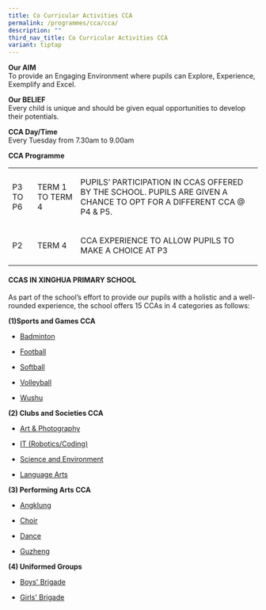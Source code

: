 ```yaml
---
title: Co Curricular Activities CCA
permalink: /programmes/cca/cca/
description: ""
third_nav_title: Co Curricular Activities CCA
variant: tiptap
---
```

<p><strong>Our AIM</strong>
<br>To provide an Engaging Environment where pupils can Explore, Experience,
Exemplify and Excel.</p>
<p><strong>Our BELIEF</strong>
<br>Every child is unique and should be given equal opportunities to develop
their potentials.</p>
<p><strong>CCA Day/Time</strong>
<br>Every Tuesday from 7.30am to 9.00am</p>
<p><strong>CCA Programme</strong>
</p>
<table style="minWidth: 75px">
<colgroup>
<col>
<col>
<col>
</colgroup>
<tbody>
<tr>
<td rowspan="1" colspan="1">
<p>P3 TO P6</p>
</td>
<td rowspan="1" colspan="1">
<p>TERM 1 TO TERM 4</p>
</td>
<td rowspan="1" colspan="1">
<p>PUPILS’ PARTICIPATION IN CCAS OFFERED BY THE SCHOOL. PUPILS ARE GIVEN
A CHANCE TO OPT FOR A DIFFERENT CCA @ P4 &amp; P5.</p>
</td>
</tr>
<tr>
<td rowspan="1" colspan="1">
<p>P2</p>
</td>
<td rowspan="1" colspan="1">
<p>TERM 4</p>
</td>
<td rowspan="1" colspan="1">
<p>CCA EXPERIENCE TO ALLOW PUPILS TO MAKE A CHOICE AT P3</p>
</td>
</tr>
</tbody>
</table>
<h4>CCAS IN XINGHUA PRIMARY SCHOOL</h4>
<p>As part of the school’s effort to provide our pupils with a holistic and
a well-rounded experience, the school offers 15 CCAs in 4 categories as
follows:</p>
<p><strong>(1)Sports and Games CCA</strong>
</p>
<ul data-tight="true" class="tight">
<li>
<p><a href="/programmes/cca/sports-games/" rel="noopener noreferrer nofollow" target="_blank">Badminton</a>
</p>
</li>
<li>
<p><a href="/programmes/cca/sports-games/" rel="noopener noreferrer nofollow" target="_blank">Football</a>
</p>
</li>
<li>
<p><a href="/programmes/cca/sports-games/" rel="noopener noreferrer nofollow" target="_blank">Softball</a>
</p>
</li>
<li>
<p><a href="/programmes/cca/sports-games/" rel="noopener noreferrer nofollow" target="_blank">Volleyball</a>
</p>
</li>
<li>
<p><a href="/programmes/cca/sports-games/" rel="noopener noreferrer nofollow" target="_blank">Wushu</a>
</p>
</li>
</ul>
<p><strong>(2) Clubs and Societies CCA</strong>
</p>
<ul data-tight="true" class="tight">
<li>
<p><a href="/programmes/cca/clubs-society/" rel="noopener noreferrer nofollow" target="_blank">Art &amp; Photography</a>
</p>
</li>
<li>
<p><a href="/programmes/cca/clubs-society/" rel="noopener noreferrer nofollow" target="_blank">IT (Robotics/Coding)</a>
</p>
</li>
<li>
<p><a href="/programmes/cca/clubs-society/" rel="noopener noreferrer nofollow" target="_blank">Science and Environment</a>
</p>
</li>
<li>
<p><a href="/programmes/cca/clubs-society/" rel="noopener noreferrer nofollow" target="_blank">Language Arts</a>
</p>
</li>
</ul>
<p><strong>(3) Performing Arts CCA</strong>
</p>
<ul data-tight="true" class="tight">
<li>
<p><a href="/programmes/cca/performing-arts/" rel="noopener noreferrer nofollow" target="_blank">Angklung</a>
</p>
</li>
<li>
<p><a href="/programmes/cca/performing-arts/" rel="noopener noreferrer nofollow" target="_blank">Choir</a>
</p>
</li>
<li>
<p><a href="/programmes/cca/performing-arts/" rel="noopener noreferrer nofollow" target="_blank">Dance</a>
</p>
</li>
<li>
<p><a href="/programmes/cca/performing-arts/" rel="noopener noreferrer nofollow" target="_blank">Guzheng</a>
</p>
</li>
</ul>
<p><strong>(4) Uniformed Groups</strong>
</p>
<ul data-tight="true" class="tight">
<li>
<p><a href="/programmes/cca/uniformed-groups/" rel="noopener noreferrer nofollow" target="_blank">Boys' Brigade</a>
</p>
</li>
<li>
<p><a href="/programmes/cca/uniformed-groups/" rel="noopener noreferrer nofollow" target="_blank">Girls' Brigade</a>
</p>
</li>
</ul>
<p></p>